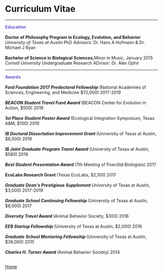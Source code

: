 <body>
		
<div class="container">
<div class="blurb">
<h1>Curriculum Vitae</h1>

----
<p><b><font color="SlateBlue">Education</font></b><br>
<br>
<b>Doctor of Philosophy Program in Ecology, Evolution, and Behavior</b> <br>
<em> University of Texas at Austin </em> PhD Advisors: Dr. Hans A Hofmann & Dr. Michael J Ryan <br>
<br>
<b>Bachelor of Science in Biological Sciences,</b>Minor in Music, January 2015 <br>
<em> Cornell University </em> Undergraduate Research ADvisor: Dr. Alex Ophir <br>
</p>

----
<p><b><font color="SlateBlue">Awards</font></b><br>
<br>
<b><i>Ford Foundation 2017 Predoctoral Fellowship </i></b>(National Academies of Sciences, Engineering, and Medicine $72,000) 2017-2019<br><br>
<b><i>BEACON Student Travel Fund Award </i></b>(BEACON Center for Evolution in Action, $500) 2019<br><br>
<b><i>1st Place Student Poster Award </i></b>(Ecological Integration Symposium, Texas A&M, $100) 2019<br><br>
<b><i>IB Doctoral Dissertation Improvement Grant </i></b>(University of Texas at Austin, $8,000) 2019<br><br>
<b><i>IB Joint Graduate Program Travel Award </i></b>(University of Texas at Austin, $580) 2018<br><br>
<b><i>Best Student Presentation Award </i></b>(7th Meeting of Poeciliid Biologists) 2017<br><br>
<b>EcoLabs Research Grant </i></b>(Texas EcoLabs, $2,100) 2017<br><br>
<b><i>Graduate Dean's Prestigious Supplement </i></b>University of Texas at Austin, $3,000) 2017-2019<br><br>
<b><i>Graduate School Continuing Fellowship </i></b>(University of Texas at Austin, $8,000) 2017<br><br>
<b><i>Diversity Travel Award </i></b>(Animal Behavior Society, $300) 2016<br><br>
<b><i>EEB Startup Fellowship </i></b>(University of Texas at Austin, $2,000) 2016 <br><br>
<b><i>Graduate School Mentoring Fellowship </i></b>(University of Texas at Austin, $36,000) 2015<br><br>
<b><i>Charles H. Turner Award </i></b>(Animal Behavior Society) 2014<br><br>
</p>
	
<a href="../">Home</a>
